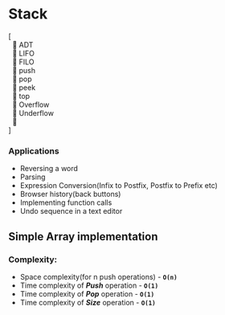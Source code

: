 # Stack
[ <br />
&nbsp; :diamond_shape_with_a_dot_inside: ADT <br />
&nbsp; :diamond_shape_with_a_dot_inside: LIFO <br />
&nbsp; :diamond_shape_with_a_dot_inside: FILO <br />
&nbsp; :diamond_shape_with_a_dot_inside: push <br />
&nbsp; :diamond_shape_with_a_dot_inside: pop <br />
&nbsp; :diamond_shape_with_a_dot_inside: peek <br />
&nbsp; :diamond_shape_with_a_dot_inside: top <br />
&nbsp; :diamond_shape_with_a_dot_inside: Overflow <br />
&nbsp; :diamond_shape_with_a_dot_inside: Underflow <br />
&nbsp; :diamond_shape_with_a_dot_inside:  <br />
]

### Applications
* Reversing a word
* Parsing
* Expression Conversion(Infix to Postfix, Postfix to Prefix etc)
* Browser history(back buttons)
* Implementing function calls
* Undo sequence in a text editor

## Simple Array implementation
### Complexity:
 - Space complexity(for n push operations) - **`O(n)`**
 - Time complexity of **_Push_** operation - **`O(1)`**
 - Time complexity of **_Pop_** operation - **`O(1)`**
 - Time complexity of **_Size_** operation - **`O(1)`**
